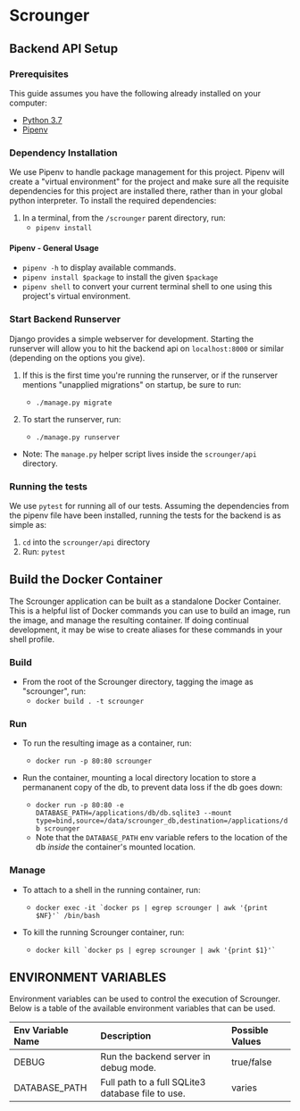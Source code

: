 # Scrounger


## Backend API Setup

### Prerequisites

This guide assumes you have the following already installed on your computer:

- [Python 3.7](https://www.python.org/downloads/release/python-379/)
- [Pipenv](https://pypi.org/project/pipenv/)

### Dependency Installation

We use Pipenv to handle package management for this project. Pipenv will create 
a "virtual environment" for the project and make sure all the requisite dependencies for
this project are installed there, rather than in your global python interpreter. To 
install the required dependencies:

1. In a terminal, from the `/scrounger`  parent directory, run:
    - `pipenv install`

#### Pipenv - General Usage

- `pipenv -h` to display available commands.
- `pipenv install $package` to install the given `$package`
- `pipenv shell` to convert your current terminal shell to one using this project's virtual 
environment.

### Start Backend Runserver

Django provides a simple webserver for development. Starting the runserver will allow
you to hit the backend api on `localhost:8000` or similar (depending on the options you 
give).

1. If this is the first time you're running the runserver, or if the runserver mentions
"unapplied migrations" on startup, be sure to run:
    - `./manage.py migrate`

1. To start the runserver, run:
    - `./manage.py runserver`
    
- Note: The `manage.py` helper script lives inside the `scrounger/api`
directory.

### Running the tests

We use `pytest` for running all of our tests. Assuming the dependencies from the pipenv
file have been installed, running the tests for the backend is as simple as:

1. `cd` into the `scrounger/api` directory
1. Run: `pytest`

## Build the Docker Container

The Scrounger application can be built as a standalone Docker Container. This is a helpful
list of Docker commands you can use to build an image, run the image, and manage the
resulting container. If doing continual development, it may be wise to create aliases for
these commands in your shell profile.

### Build

- From the root of the Scrounger directory, tagging the image as "scrounger", run:
    - `docker build . -t scrounger` 
    
### Run

- To run the resulting image as a container, run:
    - `docker run -p 80:80 scrounger`
    
- Run the container, mounting a local directory location to store a permananent
  copy of the db, to prevent data loss if the db goes down:
    - `docker run -p 80:80 -e DATABASE_PATH=/applications/db/db.sqlite3 --mount type=bind,source=/data/scrounger_db,destination=/applications/db scrounger`
    - Note that the `DATABASE_PATH` env variable refers to the location of the db
    *inside* the container's mounted location. 
    
### Manage

- To attach to a shell in the running container, run:
    - ```docker exec -it `docker ps | egrep scrounger | awk '{print $NF}'` /bin/bash```
    
- To kill the running Scrounger container, run:
    - ```docker kill `docker ps | egrep scrounger | awk '{print $1}'` ```
    
## ENVIRONMENT VARIABLES

Environment variables can be used to control the execution of Scrounger. Below is a table
of the available environment variables that can be used.

| Env Variable Name | Description | Possible Values |
| :---------------- | :---------- | :-------------- |
| DEBUG             | Run the backend server in debug mode. | true/false |
| DATABASE_PATH     | Full path to a full SQLite3 database file to use. | varies |

